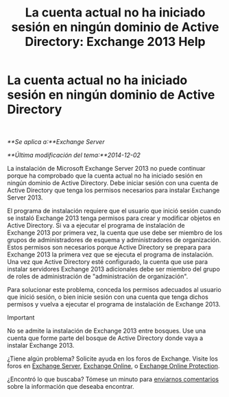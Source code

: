 ﻿---
title: 'La cuenta actual no ha iniciado sesión en ningún dominio de Active Directory: Exchange 2013 Help'
TOCTitle: La cuenta actual no ha iniciado sesión en ningún dominio de Active Directory
ms:assetid: 0e229d10-605a-420f-bf8b-58a7fcb5b259
ms:mtpsurl: https://technet.microsoft.com/es-es/library/ms.exch.setupreadiness.loggedontodomain(v=EXCHG.150)
ms:contentKeyID: 48267798
ms.date: 04/23/2018
mtps_version: v=EXCHG.150
ms.translationtype: HT
---

# La cuenta actual no ha iniciado sesión en ningún dominio de Active Directory

 

_**Se aplica a:**Exchange Server_

_**Última modificación del tema:**2014-12-02_

La instalación de Microsoft Exchange Server 2013 no puede continuar porque ha comprobado que la cuenta actual no ha iniciado sesión en ningún dominio de Active Directory. Debe iniciar sesión con una cuenta de Active Directory que tenga los permisos necesarios para instalar Exchange Server 2013.

El programa de instalación requiere que el usuario que inició sesión cuando se instaló Exchange 2013 tenga permisos para crear y modificar objetos en Active Directory. Si va a ejecutar el programa de instalación de Exchange 2013 por primera vez, la cuenta que use debe ser miembro de los grupos de administradores de esquema y administradores de organización. Estos permisos son necesarios porque Active Directory se prepara para Exchange 2013 la primera vez que se ejecuta el programa de instalación. Una vez que Active Directory esté configurado, la cuenta que use para instalar servidores Exchange 2013 adicionales debe ser miembro del grupo de roles de administración de "administración de organización".

Para solucionar este problema, conceda los permisos adecuados al usuario que inició sesión, o bien inicie sesión con una cuenta que tenga dichos permisos y vuelva a ejecutar el programa de instalación de Exchange 2013.


> [!IMPORTANT]
> No se admite la instalación de Exchange&nbsp;2013 entre bosques. Use una cuenta que forme parte del bosque de Active Directory donde vaya a instalar Exchange&nbsp;2013.



¿Tiene algún problema? Solicite ayuda en los foros de Exchange. Visite los foros en [Exchange Server](https://go.microsoft.com/fwlink/p/?linkid=60612), [Exchange Online](https://go.microsoft.com/fwlink/p/?linkid=267542), o [Exchange Online Protection](https://go.microsoft.com/fwlink/p/?linkid=285351).

¿Encontró lo que buscaba? Tómese un minuto para [enviarnos comentarios](mailto:exsetuphelpfeedback@microsoft.com?subject=exchange%202013%20setup%20help%20feedbac) sobre la información que deseaba encontrar.

